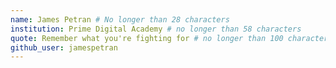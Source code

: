 ```yaml
---
name: James Petran # No longer than 28 characters
institution: Prime Digital Academy # no longer than 58 characters
quote: Remember what you're fighting for # no longer than 100 characters, avoid using quotes(") to guarantee the format remains the same.
github_user: jamespetran
---
```

